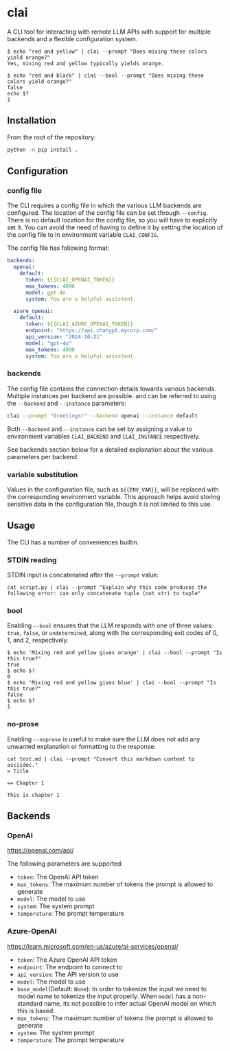 # clai

A CLI tool for interacting with remote LLM APIs with support for multiple
backends and a flexible configuration system.

```
$ echo "red and yellow" | clai --prompt "Does mixing these colors yield orange?"
Yes, mixing red and yellow typically yields orange.
```

```
$ echo "red and black" | clai --bool --prompt "Does mixing these colors yield orange?"
false
echo $?
1
```

## Installation

From the root of the repository:

```bash
python -m pip install .
```

## Configuration

### config file

The CLI requires a config file in which the various LLM backends are
configured. The location of the config file can be set through `--config`.
There is no default location for the config file, so you will have to
explicitly set it. You can avoid the need of having to define it by setting
the location of the config file to in environment variable `CLAI_CONFIG`.

The config file has following format:

```yaml
backends:
  openai:
    default:
      token: ${{CLAI_OPENAI_TOKEN}}
      max_tokens: 4096
      model: gpt-4o
      system: You are a helpful assistent.

  azure_openai:
    default:
      token: ${{CLAI_AZURE_OPENAI_TOKEN}}
      endpoint: "https://api.chatgpt.mycorp.com/"
      api_version: "2024-10-21"
      model: "gpt-4o"
      max_tokens: 4096
      system: You are a helpful assistent.
```

### backends

The config file contains the connection details towards various backends.
Multiple instances per backend are possible. and can be referred to using the
`--backend` and `--instance` parameters:

```bash
clai --prompt "Greetings!" --backend openai --instance default
```

Both `--backend` and `--instance` can be set by assigning a value to
environment variables `CLAI_BACKEND` and `CLAI_INSTANCE` respectively.

See backends section below for a detailed explanation about the various
parameters per backend.

### variable substitution

Values in the configuration file, such as `${{ENV_VAR}}`, will be replaced
with the corresponding environment variable. This approach helps avoid
storing sensitive data in the configuration file, though it is not limited to
this use.

## Usage

The CLI has a number of conveniences builtin.

### STDIN reading

STDIN input is concatenated after the `--prompt` value:

```
cat script.py | clai --prompt "Explain why this code produces the following error: can only concatenate tuple (not str) to tuple"
```

### bool

Enabling `--bool` ensures that the LLM responds with one of three values:
`true`, `false`, or `undetermined`, along with the corresponding exit codes
of 0, 1, and 2, respectively.

```
$ echo 'Mixing red and yellow gives orange' | clai --bool --prompt "Is this true?"
true
$ echo $?
0
$ echo 'Mixing red and yellow gives blue' | clai --bool --prompt "Is this true?"
false
$ echo $?
1
```

### no-prose

Enabling `--noprose` is useful to make sure the LLM does not add any unwanted
explanation or formatting to the response:


```
cat test.md | clai --prompt "Convert this markdown content to asciidoc."
= Title

== Chapter 1

This is chapter 1
```

## Backends

### OpenAI

https://openai.com/api/

The following parameters are supported:

- `token`: The OpenAI API token
- `max_tokens`: The maximum number of tokens the prompt is allowed to generate
- `model`: The model to use
- `system`: The system prompt
- `temperature`: The prompt temperature


### Azure-OpenAI

https://learn.microsoft.com/en-us/azure/ai-services/openai/

- `token`: The Azure OpenAI API token
- `endpoint`: The endpoint to connect to
- `api_version`: The API version to use
- `model`: The model to use
- `base_model`(Default: `None`): In order to tokenize the input we need to
  model name to tokenize the input properly. When `model` has a non-standard
  name, its not possible to infer actual OpenAI model on which this is
  based.
- `max_tokens`: The maximum number of tokens the prompt is allowed to generate
- `system`: The system prompt
- `temperature`: The prompt temperature